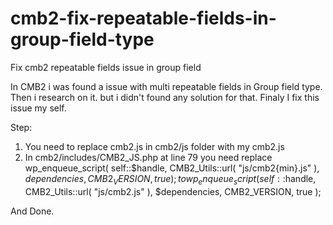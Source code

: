# cmb2-fix-repeatable-fields-in-group-field-type
Fix cmb2 repeatable fields issue in group field


In CMB2 i was found a issue with multi repeatable fields in Group field type. Then i research on it. but i didn't found any solution for that. Finaly I fix this issue my self. 

Step:

1) You need to replace cmb2.js in cmb2/js folder with my cmb2.js
2) In cmb2/includes/CMB2_JS.php at line 79 you need replace wp_enqueue_script( self::$handle, CMB2_Utils::url( "js/cmb2{min}.js" ), $dependencies, CMB2_VERSION, true ); to wp_enqueue_script( self::$handle, CMB2_Utils::url( "js/cmb2.js" ), $dependencies, CMB2_VERSION, true );

And Done.
